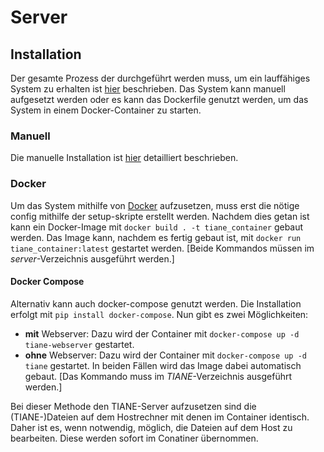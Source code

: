 # Server

## Installation

Der gesamte Prozess der durchgeführt werden muss, um ein lauffähiges System zu erhalten ist [hier](https://github.com/FerdiKr/TIANE/blob/master/TIANE%20-%20Installationsanleitung.pdf) beschrieben.
Das System kann manuell aufgesetzt werden oder es kann das Dockerfile genutzt werden, um das System in einem Docker-Container zu starten.

### Manuell
Die manuelle Installation ist [hier](https://github.com/FerdiKr/TIANE/blob/master/TIANE%20-%20Installationsanleitung.pdf) detailliert beschrieben.

### Docker
Um das System mithilfe von [Docker](https://www.docker.com/) aufzusetzen, muss erst die nötige config mithilfe der setup-skripte erstellt werden.
Nachdem dies getan ist kann ein Docker-Image mit `docker build . -t tiane_container` gebaut werden. Das Image kann, nachdem es fertig gebaut ist, mit `docker run tiane_container:latest` gestartet werden. [Beide Kommandos müssen im *server*-Verzeichnis ausgeführt werden.]

#### Docker Compose
Alternativ kann auch docker-compose genutzt werden.
Die Installation erfolgt mit `pip install docker-compose`.
Nun gibt es zwei Möglichkeiten:
* **mit** Webserver:
Dazu wird der Container mit `docker-compose up -d tiane-webserver` gestartet.
* **ohne** Webserver:
Dazu wird der Container mit `docker-compose up -d tiane` gestartet.
In beiden Fällen wird das Image dabei automatisch gebaut.
[Das Kommando muss im *TIANE*-Verzeichnis ausgeführt werden.]

Bei dieser Methode den TIANE-Server aufzusetzen sind die (TIANE-)Dateien auf dem Hostrechner mit denen im Container identisch. Daher ist es, wenn notwendig, möglich, die Dateien auf dem Host zu bearbeiten. Diese werden sofort im Conatiner übernommen.
